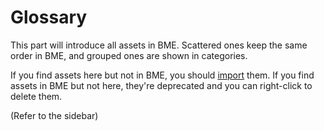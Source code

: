 # Glossary

This part will introduce all assets in BME. Scattered ones keep the same order in BME, and grouped ones are shown in categories.

If you find assets here but not in BME, you should [import](/en/start/preparation.md#import-assets) them. If you find assets in BME but not here, they're deprecated and you can right-click to delete them.

(Refer to the sidebar)
